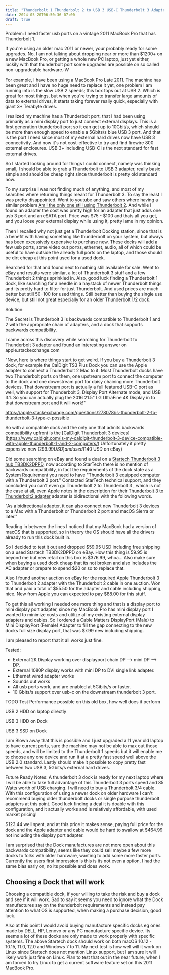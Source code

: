 ```yaml
---
title: "Thunderbolt 1 Thunderbolt 2 to USB 3 USB-C Thunderbolt 3 Adapter"
date: 2024-05-20T06:50:36-07:00
draft: true
---
```


Problem: I need faster usb ports on a vintage 2011 MacBook Pro that has Thunderbolt 1.

If you're using an older mac 2011 or newer, your probably ready for some upgrades. No, I am not talking about dropping near or more than $1200+ on a new MacBook Pro, or getting a whole new PC laptop, just yet either, luckily with that thunderbolt port some upgrades are possible on so called non-upgradeable hardware.:W


For example, I have been using a MacBook Pro Late 2011. The machine has been great and I have no huge need to replace it yet, one problem I am running into is the slow USB 2 speeds; this box tops out at USB 2. Which is great for most things, but when you're trying to transfer large amounts of data to external drives, it starts taking forever really quick, especially with giant 3+ Terabyte drives.

I realized my machine has a Thunderbolt port, that I had been using primarily as a mini display port to just connect external displays. This is a first generation thunderbolt port so it can get up to 10Gbit/s, which should be more than enough speed to enable a 5Gbits/s blue USB 3 port. And that is the port I need since most of my external hard drives now have USB 3 connectivity. And now it's not cost-effective to try and find firewire 800 external enclosures. USB 3+ including USB-C is the next standard for fast external drives.

So I started looking around for things I could connect, namely was thinking small, I should be able to grab a Thunderbolt to USB 3 adapter, really basic simple and should be cheap right since thunderbolt is pretty old standard now.

To my surprise I was not finding much of anything, and most of my searches where returning things meant for Thunderbolt 3. To say the least I was pretty disappointed. Went to youtube and saw others where having a similar problem [Am I the only one still using Thunderbolt 2](https://www.youtube.com/watch?v=ZHSoSRMYiYE&lc=UgxGym35SVNUKgltaFF4AaABAg.9ZNFgOY1TbQ9ZbTwiCVT9N). And while I found an adapter the cost was pretty high for an adapter that just adds one usb 3 port and an eSATA port. Price was $75 - $100 and thats all you get, and you loose your external display while using it, pretty lame in my opinion.

Then I recalled why not just get a Thunderbolt Docking station, since that is a benefit with having something like thunderbolt on your system, but always has been excessively expensive to purchase new. These docks will add a few usb ports, some video out port/s, ethernet, audio, all of which could be useful to have outside the already full ports on the laptop, and those should be dirt cheap at this point used for a used dock.

Searched for that and found next to nothing still available for sale. Went  to eBay and results were similar, a lot of Thunderbolt 3 stuff and a few Thunderbolt 2 things sprinkled in. Also, good luck finding a Thunderbolt 1 dock, like searching for a needle in a haystack of newer Thunderbolt things and its pretty hard to filter for just Thunderbolt. And used prices are much better but still $50-$100 for used things. Still better than buying the single use device, but still not great especially for an older Thunderbolt 1/2 dock.

Solution:

The Secret is Thunderbolt 3 is backwards compatible to Thunderbolt 1 and 2 with the appropriate chain of adapters, and a dock that supports backwards compatibility.

I came across this discovery while searching for Thunderbolt to Thunderbolt 3 adapter and found an interesting answer on apple.stackexchange.com

"Now, here is where things start to get weird. If you buy a Thunderbolt 3 dock, for example the CalDigit TS3 Plus Dock you can use the Apple adapter to connect a Thunderbolt 2 Mac to it. Most Thunderbolt docks have two Thunderbolt ports on them, one upstream port to connect the computer to the dock and one downstream port for daisy chaining more Thunderbolt devices. That downstream port is actually a full featured USB-C port as well, with support for Thunderbolt 3, Display Port Alternate mode, and USB 3.1. So you can actually plug the 2016 21.5" LG UltraFine 4K Display in to that downstream port and it will work!"

https://apple.stackexchange.com/questions/278078/is-thunderbolt-2-to-thunderbolt-3-type-c-possible

So with a compatible dock and the only one that admits backwards compatibility upfront is the [CalDigit Thunderbolt 3 devices] (https://www.caldigit.com/is-my-caldigit-thunderbolt-3-device-compatible-with-apple-thunderbolt-1-and-2-computers/) Unfortunately it pretty expensive new ($299.99 USD) and used ($140 USD on eBay)

Did some searching on eBay and found a deal on a [Startech Thunderbolt 3 hub TB3DK2DPPD](https://www.startech.com/en-us/cards-adapters/tb3dk2dppd), now according to StarTech there is no mention of backwards compatibility, in fact the requirements of the dock state as a System Requirement you need to have "Thunderbolt 3 equipped computer with a Thunderbolt 3 port." Contacted StarTech technical support, and they concluded you can't  even go Thunderbolt 2 to Thunderbolt 3 , which is not the case at all, even Apple notes in the description for their [Thunderbolt 3 to Thunderbolt2 adapter](https://www.apple.com/shop/product/MMEL2AM/A/thunderbolt-3-usb-c-to-thunderbolt-2-adapter) adapter is bidirectional with the following words.

"As a bidirectional adapter, it can also connect new Thunderbolt 3 devices to a Mac with a Thunderbolt or Thunderbolt 2 port and macOS Sierra or later."

Reading in between the lines I noticed that my MacBook had a version of macOS that is supported, so in theory the OS should have all the drivers already to run this dock built in.

So I decided to test it out and dropped $59.95 USD including free shipping on a used Startech TB3DK2DPPD on eBay. How this thing is 59.95 is beyond me but new retail on this box is $376.99, whoa... Also make sure when buying a used dock cheap that its not broken and also includes the AC adapter or prepare to spend $20 or so to replace that.

Also I found another auction on eBay for the required Apple Thunderbolt 3 to Thunderbolt 2 adapter with the Thunderbolt 2 cable in one auction. Won that and paid a total of $55.50 for the adapter and cable including shipping, nice. New from Apple you can expected to pay $88.00 for this stuff.

To get this all working I needed one more thing and that is a display port to mini display port adapter, since my MacBook Pro has mini display port I wanted to minimize costs and utilize all my existing external display adapters and cables. So I ordered a Cable Matters DisplayPort (Male) to Mini DisplayPort (Female) Adapter to fill the gap connecting to the new docks full size display port, that was $7.99 new including shipping.

I am pleased to report that it all works just fine.

Tested:
- External 2K Display working over displayport chain DP --> mini DP --> DP.
- External 1080P display works with mini DP to DVI single link adapter.
- Ethernet wired adapter works
- Sounds out works
- All usb ports work, and are enabled at 5Gibits/s or faster.
- 10 Gbits/s support over usb-c on the downstream thunderbolt 3 port.

TODO Test Performance possible on this old box, how well does it perform

USB 2 HDD on laptop directly

USB 3 HDD on Dock

USB 3 SSD on Dock


I am Blown away that this is possible and I just upgraded a 11 year old laptop to have current ports, sure the machine may not be able to max out those speeds, and will be limited to the Thunderbolt 1 speeds but it will enable me to choose any one device and run it at a pretty fast speed well above the USB 2.0 standard. Lastly should make it possible to copy pretty fast between two USB 3, 5Gbits/s external hard drives.

Future Ready Notes:
A thunderbolt 3 dock is ready for my next laptop where I will be able to take full advantage of this Thunderbolt 3 ports speed and 85 Watts worth of USB charging. I will need to buy a Thunderbolt 3/4 cable. With this configuration of using a newer dock on older hardware I can't recommend buying older thunderbolt docks or single purpose thunderbolt adapters at this point. Good luck finding a deal it is doable with this configuration, and it actually works and is relatively affordable, with used market pricing!

$123.44 well spent, and at this price it makes sense, paying full price for the dock and the Apple adapter and cable would be hard to swallow at $464.99 not including the display port adapter.

I am surprised that the Dock manufactures are not more open about this backwards compatibility, seems like they could sell maybe a few more docks to folks with older hardware, wanting to add some more faster ports. Currently the users first impression is this is its not even a option, I had the same bias early on, no its possible and does work.

## Choosing a Dock that will work

Choosing a compatible dock, if your willing to take the risk and buy a dock and see if it will work. Sad to say it seems you need to ignore what the Dock manufactures say on the thunderbolt requirements and instead pay attention to what OS is supported, when making a purchase decision, good luck.

Also at this point I would avoid buying manufacture specific docks eg ones made by DELL, HP, Lenovo or any PC manufacture specific device. Its seems a lot of these docks are only made to work properly with specific systems. The above Startech dock should work on both macOS 10.12 - 10.15, 11.0, 12.0 and Windows 7 to 11. My next test is how well will it work on Linux since Startech does not mention Linux support, but I am sure it will likely work just fine on Linux. Plan to test that out in the near future, when I am forced to try Linux to get a current software feature set on this 2011 MacBook Pro.